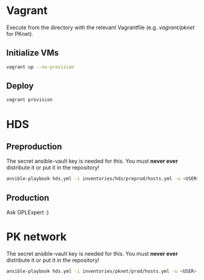 # Vagrant

Execute from the directory with the relevant Vagrantfile (e.g. _vagrant/pknet_ for PKnet).

## Initialize VMs

```sh
vagrant up --no-provision
```

## Deploy

```sh
vagrant provision
```

# HDS

## Preproduction

The secret ansible-vault key is needed for this. You must __never ever__ distribute it or put it in the repository!

```sh
ansible-playbook hds.yml -i inventories/hds/preprod/hosts.yml -u <USER> --key-file <KEY_FILE> --vault-password-file ansible-hds.vault --ask-become-pass
```

## Production

Ask GPLExpert :)

# PK network

The secret ansible-vault key is needed for this. You must __never ever__ distribute it or put it in the repository!

```sh
ansible-playbook hds.yml -i inventories/pknet/prod/hosts.yml -u <USER> --key-file <KEY_FILE> --vault-password-file ansible-pknet.vault --ask-become-pass
```
